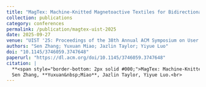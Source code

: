```yaml
---
title: "MagTex: Machine-Knitted Magnetoactive Textiles for Bidirectional Human-Machine Interface"
collection: publications
category: conferences
permalink: /publication/magtex-uist-2025
date: 2025-09-27
venue: "UIST '25: Proceedings of the 38th Annual ACM Symposium on User Interface Software and Technology"
authors: "Sen Zhang; Yuxuan Miao; Jazlin Taylor; Yiyue Luo"
doi: "10.1145/3746059.3747648"
paperurl: "https://dl.acm.org/doi/10.1145/3746059.3747648"
citation: |
  **<span style="border-bottom: 2px solid #000;">MagTex: Machine-Knitted Magnetoactive Textiles for Bidirectional Human-Machine Interface</span>. UIST2025 (HONORABLE MENTION)**<br>
  Sen Zhang, **Yuxuan&nbsp;Miao**, Jazlin Taylor, Yiyue Luo.<br>
---
```

